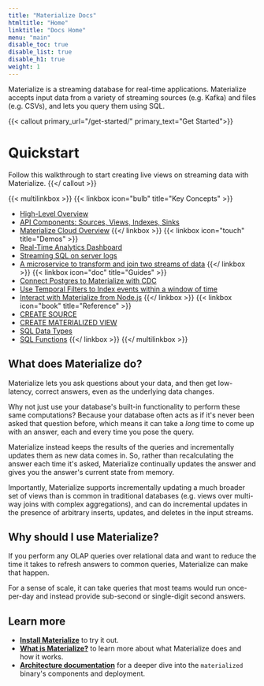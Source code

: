 ```yaml
---
title: "Materialize Docs"
htmltitle: "Home"
linktitle: "Docs Home"
menu: "main"
disable_toc: true
disable_list: true
disable_h1: true
weight: 1
---
```


Materialize is a streaming database for real-time applications. Materialize
accepts input data from a variety of streaming sources (e.g. Kafka) and files
(e.g. CSVs), and lets you query them using SQL.

{{< callout primary_url="/get-started/" primary_text="Get Started">}}
  # Quickstart

  Follow this walkthrough to start creating live views on streaming data with Materialize.
{{</ callout >}}

{{< multilinkbox >}}
{{< linkbox icon="bulb" title="Key Concepts" >}}
- [High-Level Overview](/overview/what-is-materialize)
- [API Components: Sources, Views, Indexes, Sinks](/overview/api-components)
- [Materialize Cloud Overview](/cloud/what-is-materialize-cloud)
{{</ linkbox >}}
{{< linkbox icon="touch" title="Demos" >}}
- [Real-Time Analytics Dashboard](/demos/business-intelligence)
- [Streaming SQL on server logs](/demos/log-parsing)
- [A microservice to transform and join two streams of data](/demos/microservice)
{{</ linkbox >}}
{{< linkbox icon="doc" title="Guides" >}}
- [Connect Postgres to Materialize with CDC](/guides/cdc-postgres/)
- [Use Temporal Filters to Index events within a window of time](/guides/temporal-filters/)
- [Interact with Materialize from Node.js](/guides/node-js/)
{{</ linkbox >}}
{{< linkbox icon="book" title="Reference" >}}
- [CREATE SOURCE](/sql/create-source)
- [CREATE MATERIALIZED VIEW](/sql/create-materialized-view)
- [SQL Data Types](/sql/types)
- [SQL Functions](/sql/functions)
{{</ linkbox >}}
{{</ multilinkbox >}}

## What does Materialize do?

Materialize lets you ask questions about your data, and then get low-latency,
correct answers, even as the underlying data changes.

Why not just use your database's built-in functionality to perform these same
computations? Because your database often acts as if it's never been asked that
question before, which means it can take a _long_ time to come up with an
answer, each and every time you pose the query.

Materialize instead keeps the results of the queries and incrementally updates
them as new data comes in. So, rather than recalculating the answer each time
it's asked, Materialize continually updates the answer and gives you the
answer's current state from memory.

Importantly, Materialize supports incrementally updating a much broader set of
views than is common in traditional databases (e.g. views over multi-way joins
with complex aggregations), and can do incremental updates in the presence of
arbitrary inserts, updates, and deletes in the input streams.

## Why should I use Materialize?

If you perform any OLAP queries over relational data and want to reduce the time
it takes to refresh answers to common queries, Materialize can make that happen.

For a sense of scale, it can take queries that most teams would run once-per-day
and instead provide sub-second or single-digit second answers.

## Learn more

- [**Install Materialize**](./install) to try it out.
- [**What is Materialize?**](./overview/what-is-materialize) to learn more about what Materialize does and how it works.
- [**Architecture documentation**](./overview/architecture) for a deeper dive into the `materialized` binary's components and deployment.
